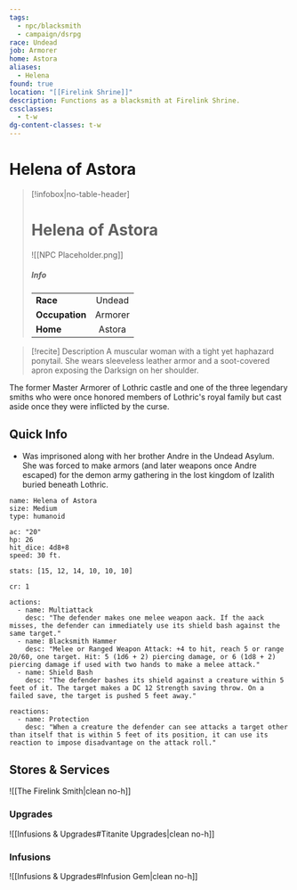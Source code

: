 ```yaml
---
tags:
  - npc/blacksmith
  - campaign/dsrpg
race: Undead
job: Armorer
home: Astora
aliases:
  - Helena
found: true
location: "[[Firelink Shrine]]"
description: Functions as a blacksmith at Firelink Shrine.
cssclasses:
  - t-w
dg-content-classes: t-w
---
```



# Helena of Astora

> [!infobox|no-table-header]
> # Helena of Astora
> ![[NPC Placeholder.png]]
> ##### Info
> | | |
> | :-- | :--:|
> | **Race** | Undead |
> | **Occupation** |  Armorer |
> | **Home** | Astora |

> [!recite] Description
> A muscular woman with a tight yet haphazard ponytail. She wears sleeveless leather armor and a soot-covered apron exposing the Darksign on her shoulder.

The former Master Armorer of Lothric castle and one of the three legendary smiths who were once honored members of Lothric's royal family but cast aside once they were inflicted by the curse.

## Quick Info
- Was imprisoned along with her brother Andre in the Undead Asylum. She was forced to make armors (and later weapons once Andre escaped) for the demon army gathering in the lost kingdom of Izalith buried beneath Lothric. 

```statblock
name: Helena of Astora
size: Medium
type: humanoid

ac: "20"
hp: 26
hit_dice: 4d8+8
speed: 30 ft.

stats: [15, 12, 14, 10, 10, 10]

cr: 1

actions:
  - name: Multiattack
    desc: "The defender makes one melee weapon aack. If the aack misses, the defender can immediately use its shield bash against the same target."
  - name: Blacksmith Hammer
    desc: "Melee or Ranged Weapon Attack: +4 to hit, reach 5 or range 20/60, one target. Hit: 5 (1d6 + 2) piercing damage, or 6 (1d8 + 2) piercing damage if used with two hands to make a melee attack."
  - name: Shield Bash
    desc: "The defender bashes its shield against a creature within 5 feet of it. The target makes a DC 12 Strength saving throw. On a failed save, the target is pushed 5 feet away."

reactions:
  - name: Protection
    desc: "When a creature the defender can see attacks a target other than itself that is within 5 feet of its position, it can use its reaction to impose disadvantage on the attack roll."
```

## Stores & Services

![[The Firelink Smith|clean no-h]]

### Upgrades
![[Infusions & Upgrades#Titanite Upgrades|clean no-h]]

### Infusions
![[Infusions & Upgrades#Infusion Gem|clean no-h]]


